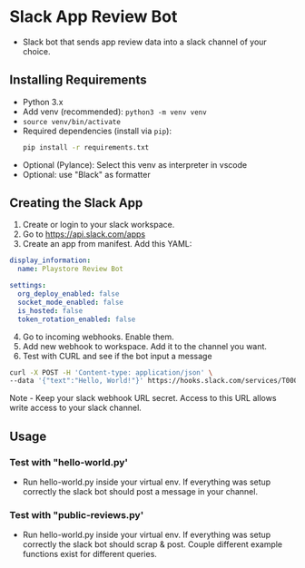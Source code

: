 # Slack App Review Bot
- Slack bot that sends app review data into a slack channel of your choice.

## Installing Requirements
- Python 3.x
- Add venv (recommended): `python3 -m venv venv`
- `source venv/bin/activate`
- Required dependencies (install via `pip`):
  ```bash
  pip install -r requirements.txt
  ```
- Optional (Pylance): Select this venv as interpreter in vscode
- Optional: use "Black" as formatter

## Creating the Slack App

1. Create or login to your slack workspace.
2. Go to https://api.slack.com/apps
3. Create an app from manifest. Add this YAML:

```yaml
display_information:
  name: Playstore Review Bot

settings:
  org_deploy_enabled: false
  socket_mode_enabled: false
  is_hosted: false
  token_rotation_enabled: false
```


4. Go to incoming webhooks. Enable them.
5. Add new webhook to workspace. Add it to the channel you want.
6. Test with CURL and see if the bot input a message

```bash
curl -X POST -H 'Content-type: application/json' \
--data '{"text":"Hello, World!"}' https://hooks.slack.com/services/T00000000/B00000000/XXXXXXXXXXXXXXXXXXXXXXXX
```

Note - Keep your slack webhook URL secret. Access to this URL allows write access to your slack channel.


## Usage

### Test with "hello-world.py'
- Run hello-world.py inside your virtual env. If everything was setup correctly the slack bot should post a message in your channel.

### Test with "public-reviews.py'
- Run hello-world.py inside your virtual env. If everything was setup correctly the slack bot should scrap & post. Couple different example functions exist for different queries.